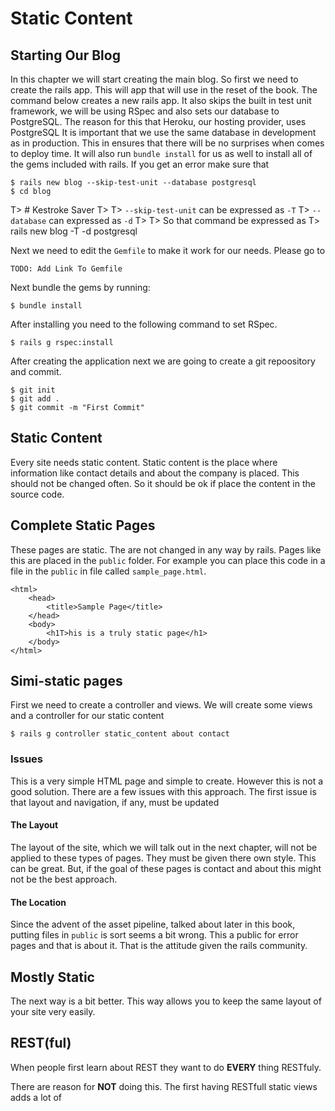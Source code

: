 # Static Content

## Starting Our Blog
In this chapter we will start creating the main blog. So first we need to create the rails app. This will app that will use in the reset of the book. The command below creates a new rails app. It also skips the built in test unit framework, we will be using RSpec and also sets our database to PostgreSQL. The reason for this that Heroku, our hosting provider, uses PostgreSQL It is important that we use the same database in development as in production. This in ensures that there will be no surprises when comes to deploy time. It will also run `bundle install` for us as well to install all of the gems included with rails. If you get an error make sure that

	$ rails new blog --skip-test-unit --database postgresql
	$ cd blog

T> # Kestroke Saver
T>
T> `--skip-test-unit` can be expressed as `-T`
T> `--database` can expressed as `-d`
T>
T> So that command be expressed as
T> rails new blog -T -d postgresql

Next we need to edit the `Gemfile` to make it work for our needs. Please go to

	TODO: Add Link To Gemfile

Next bundle the gems by running:

	$ bundle install

After installing you need to the following command to set RSpec.

	$ rails g rspec:install

After creating the application next we are going to create a git repoository and commit.

	$ git init
	$ git add .
	$ git commit -m "First Commit"

## Static Content
Every site needs static content. Static content is the place where information like contact details and about the company is placed. This should not be changed often. So it should be ok if place the content in the source code.


## Complete Static Pages

These pages are static. The are not changed in any way by rails. Pages like this are placed in the `public` folder. For example you can place this code in a file in the `public` in file called `sample_page.html`.

	<html>
		<head>
			<title>Sample Page</title>
		</head>
		<body>
			<h1T>his is a truly static page</h1>
		</body>
	</html>

## Simi-static pages 
First we need to create a controller and views. We will create some views and a controller for our static content

    $ rails g controller static_content about contact


### Issues
This is a very simple HTML page and simple to create. However this is not a good solution. There are a few issues with this approach. The first issue is that layout and navigation, if any, must be updated

#### The Layout
The layout of the site, which we will talk out in the next chapter, will not be applied to these types of pages. They must be given there own style. This can be great.
But, if the goal of these pages is contact and about this might not be the best approach.

#### The Location
Since the advent of the asset pipeline, talked about later in this book, putting files in `public` is sort seems a bit wrong. This a public for error pages and that is about it. That is the attitude given the rails community.

## Mostly Static
The next way is a bit better. This way allows you to keep the same layout of your site very easily.

## REST(ful)
When people first learn about REST they want to do **EVERY** thing RESTfuly.

There are reason for **NOT** doing this. The first having RESTfull static views adds a lot of
